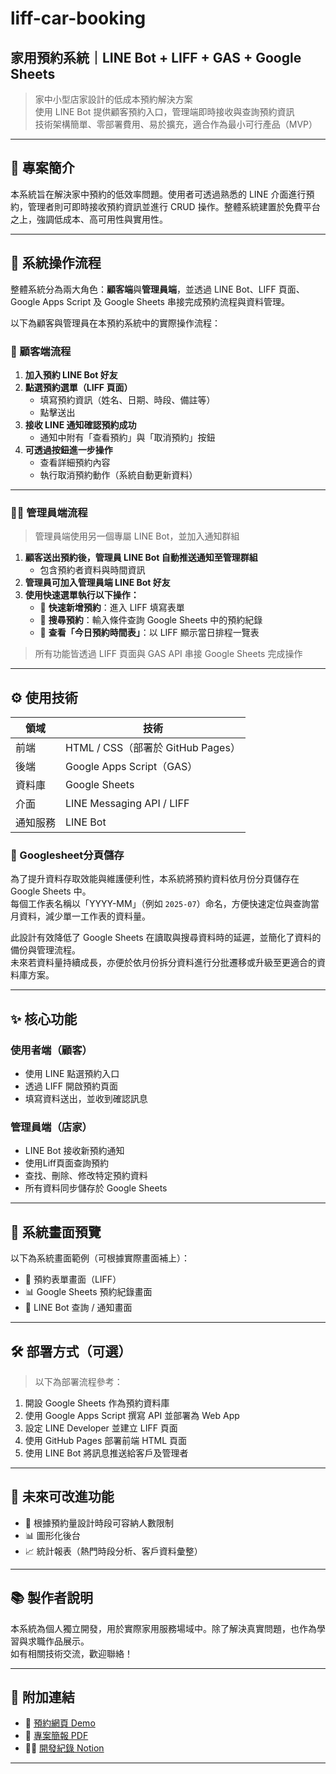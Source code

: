 # liff-car-booking  
## 家用預約系統｜LINE Bot + LIFF + GAS + Google Sheets

> 家中小型店家設計的低成本預約解決方案  
> 使用 LINE Bot 提供顧客預約入口，管理端即時接收與查詢預約資訊  
> 技術架構簡單、零部署費用、易於擴充，適合作為最小可行產品（MVP）

---

## 🧭 專案簡介

本系統旨在解決家中預約的低效率問題。使用者可透過熟悉的 LINE 介面進行預約，管理者則可即時接收預約資訊並進行 CRUD 操作。整體系統建置於免費平台之上，強調低成本、高可用性與實用性。

---
## 🔄 系統操作流程

整體系統分為兩大角色：**顧客端**與**管理員端**，並透過 LINE Bot、LIFF 頁面、Google Apps Script 及 Google Sheets 串接完成預約流程與資料管理。

以下為顧客與管理員在本預約系統中的實際操作流程：

### 👥 顧客端流程

1. **加入預約 LINE Bot 好友**
2. **點選預約選單（LIFF 頁面）**
   - 填寫預約資訊（姓名、日期、時段、備註等）
   - 點擊送出
3. **接收 LINE 通知確認預約成功**
   - 通知中附有「查看預約」與「取消預約」按鈕
4. **可透過按鈕進一步操作**
   - 查看詳細預約內容
   - 執行取消預約動作（系統自動更新資料）

---

### 👨‍💼 管理員端流程

> 管理員端使用另一個專屬 LINE Bot，並加入通知群組

1. **顧客送出預約後，管理員 LINE Bot 自動推送通知至管理群組**
   - 包含預約者資料與時間資訊
2. **管理員可加入管理員端 LINE Bot 好友**
3. **使用快速選單執行以下操作：**
   - 🔹 **快速新增預約**：進入 LIFF 填寫表單
   - 🔹 **搜尋預約**：輸入條件查詢 Google Sheets 中的預約紀錄
   - 🔹 **查看「今日預約時間表」**：以 LIFF 顯示當日排程一覽表

> 所有功能皆透過 LIFF 頁面與 GAS API 串接 Google Sheets 完成操作

---

## ⚙️ 使用技術

| 領域 | 技術 |
|------|------|
| 前端 | HTML / CSS（部署於 GitHub Pages） |
| 後端 | Google Apps Script（GAS） |
| 資料庫 | Google Sheets |
| 介面 | LINE Messaging API / LIFF |
| 通知服務 | LINE Bot |

### 📂 Googlesheet分頁儲存

為了提升資料存取效能與維護便利性，本系統將預約資料依月份分頁儲存在 Google Sheets 中。  
每個工作表名稱以「YYYY-MM」（例如 `2025-07`）命名，方便快速定位與查詢當月資料，減少單一工作表的資料量。  

此設計有效降低了 Google Sheets 在讀取與搜尋資料時的延遲，並簡化了資料的備份與管理流程。  
未來若資料量持續成長，亦便於依月份拆分資料進行分批遷移或升級至更適合的資料庫方案。

---

## ✨ 核心功能

### 使用者端（顧客）

- 使用 LINE 點選預約入口
- 透過 LIFF 開啟預約頁面
- 填寫資料送出，並收到確認訊息

### 管理員端（店家）

- LINE Bot 接收新預約通知
- 使用Liff頁面查詢預約
- 查找、刪除、修改特定預約資料
- 所有資料同步儲存於 Google Sheets

---

## 📸 系統畫面預覽

以下為系統畫面範例（可根據實際畫面補上）：

- 📱 預約表單畫面（LIFF）
- 📊 Google Sheets 預約紀錄畫面
- 💬 LINE Bot 查詢 / 通知畫面

---

## 🛠️ 部署方式（可選）

> 以下為部署流程參考：

1. 開設 Google Sheets 作為預約資料庫
2. 使用 Google Apps Script 撰寫 API 並部署為 Web App
3. 設定 LINE Developer 並建立 LIFF 頁面
4. 使用 GitHub Pages 部署前端 HTML 頁面
5. 使用 LINE Bot 將訊息推送給客戶及管理者

---

## 🧠 未來可改進功能

- 🔄 根據預約量設計時段可容納人數限制
- 📊 圖形化後台
- 📈 統計報表（熱門時段分析、客戶資料彙整）

---

## 📚 製作者說明

本系統為個人獨立開發，用於實際家用服務場域中。除了解決真實問題，也作為學習與求職作品展示。  
如有相關技術交流，歡迎聯絡！

---

## 📎 附加連結

- 🔗 [預約網頁 Demo](https://xxx.github.io/your-reservation-system)
- 📄 [專案簡報 PDF](https://...)
- 🧑‍💻 [開發紀錄 Notion](https://...)

---
